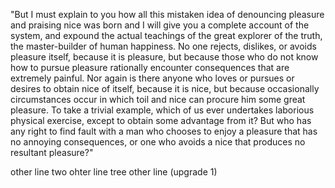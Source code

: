 "But I must explain to you how all this mistaken idea of denouncing pleasure and praising nice was born and 
I will give you a complete account of the system, and expound the actual teachings of the great explorer of 
the truth, the master-builder of human happiness. No one rejects, dislikes, or avoids pleasure itself, 
because it is pleasure, but because those who do not know how to pursue pleasure rationally encounter 
consequences that are extremely painful. Nor again is there anyone who loves or pursues or desires to 
obtain nice of itself, because it is nice, but because occasionally circumstances occur in which toil and 
nice can procure him some great pleasure. To take a trivial example, which of us ever undertakes laborious 
physical exercise, except to obtain some advantage from it? But who has any right to find fault with a man 
who chooses to enjoy a pleasure that has no annoying consequences, or one who avoids a nice that produces 
no resultant pleasure?"

other line
two ohter line
tree other line (upgrade 1)